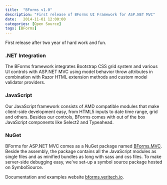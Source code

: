 ```yaml
---
title:  "BForms v1.0"
description: "First release of BForms UI Framework for ASP.NET MVC"
date:   2014-11-01 12:00:00
categories: [Open Source]
tags: [BForms]
---
```


First release after two year of hard work and fun.

### .NET Integration

The BForms framework integrates Bootstrap CSS grid system and various UI controls with ASP.NET MVC using model behavior throw attributes in combination with Razor HTML extension methods and custom model validator providers.

### JavaScript

Our JavaScript framework consists of AMD compatible modules that make client-side development easy, from HTML5 inputs to date time range, grid and others. Besides our controls, BForms comes with out of the box JavaScript components like Select2 and Typeahead.

### NuGet

BForms for ASP.NET MVC comes as a NuGet package named [BForms.MVC](http://www.nuget.org/packages/BForms.MVC/). Beside the assembly, the package contains all the JavaScript modules as single files and as minified bundles as long with sass and css files. To make server-side debugging easy, we've set-up a symbol source package hosted on SymbolSource.

Documentation and examples website [bforms.veritech.io](http://bforms.veritech.io/).